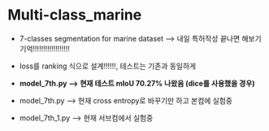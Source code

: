 # Multi-class_marine
* 7-classes segmentation for marine dataset --> 내일 특허작성 끝나면 해보기 기억!!!!!!!!!!!!!!!!!!
* loss를 ranking 식으로 설계!!!!!!, 테스트는 기존과 동일하게
* **model_7th.py --> 현재 테스트 mIoU 70.27% 나왔음 (dice를 사용했을 경우)**

* model_7th.py --> 현재 cross entropy로 바꾸기만 하고 본컴에 실험중
* model_7th_1.py --> 현재 서브컴에서 실험중

